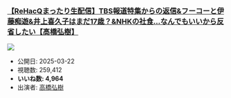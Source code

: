 ### [【ReHacQまったり生配信】TBS報道特集からの返信&フーコーと伊藤痴遊&井上喜久子はまだ17歳？&NHKの社食…なんでもいいから反省したい【高橋弘樹】](https://www.youtube.com/watch?v=LP77QQz4ALo)
[![](https://img.youtube.com/vi/LP77QQz4ALo/sddefault.jpg)](https://www.youtube.com/watch?v=LP77QQz4ALo)
-   公開日: 2025-03-22
-   視聴数: 259,412
-   **いいね数: 4,964**
-   出演者: [高橋弘樹](/rehacq_fan/people/高橋弘樹 "wikilink")
